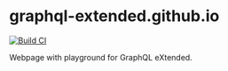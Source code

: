 # graphql-extended.github.io

[![Build CI](https://github.com/graphql-extended/graphql-extended.graphql-extended.github.io/actions/workflows/publish.yml/badge.svg?branch=source)](https://github.com/graphql-extended/graphql-extended.graphql-extended.github.io/actions/workflows/publish.yml)

Webpage with playground for GraphQL eXtended.
